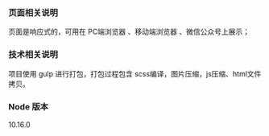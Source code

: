 ### 页面相关说明
页面是响应式的，可用在 PC端浏览器 、移动端浏览器 、微信公众号上展示；

### 技术相关说明
项目使用 gulp 进行打包，打包过程包含 scss编译，图片压缩，js压缩、html文件拷贝。


### Node 版本
10.16.0
